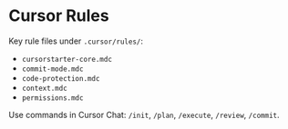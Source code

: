 # Cursor Rules

Key rule files under `.cursor/rules/`:
- `cursorstarter-core.mdc`
- `commit-mode.mdc`
- `code-protection.mdc`
- `context.mdc`
- `permissions.mdc`

Use commands in Cursor Chat: `/init`, `/plan`, `/execute`, `/review`, `/commit`.